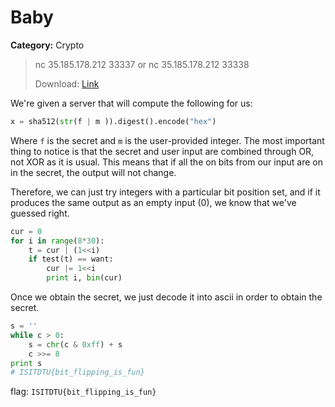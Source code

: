 # Baby
**Category:** Crypto
> nc 35.185.178.212 33337 or nc 35.185.178.212 33338
>
> Download: [Link](https://bit.ly/2v7zBGc)

We're given a server that will compute the following for us:

```python
x = sha512(str(f | m )).digest().encode("hex")
```

Where `f` is the secret and `m` is the user-provided integer. The most important
thing to notice is that the secret and user input are combined through OR, not
XOR as it is usual. This means that if all the on bits from our input are on in
the secret, the output will not change.

Therefore, we can just try integers with a particular bit position set, and if
it produces the same output as an empty input (0), we know that we've guessed
right.

```python
cur = 0
for i in range(8*30):
    t = cur | (1<<i)
    if test(t) == want:
        cur |= 1<<i
        print i, bin(cur)
```

Once we obtain the secret, we just decode it into ascii in order to obtain the
secret.

```python
s = ''
while c > 0:
    s = chr(c & 0xff) + s
    c >>= 8
print s
# ISITDTU{bit_flipping_is_fun}
```

flag: `ISITDTU{bit_flipping_is_fun}`
